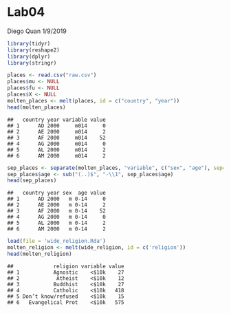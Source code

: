 Lab04
================
Diego Quan
1/9/2019

``` r
library(tidyr)
library(reshape2)
library(dplyr)
library(stringr)

places <- read.csv("raw.csv")
places$mu <- NULL
places$fu <- NULL
places$X <- NULL
molten_places <- melt(places, id = c("country", "year"))
head(molten_places)
```

    ##   country year variable value
    ## 1      AD 2000     m014     0
    ## 2      AE 2000     m014     2
    ## 3      AF 2000     m014    52
    ## 4      AG 2000     m014     0
    ## 5      AL 2000     m014     2
    ## 6      AM 2000     m014     2

``` r
sep_places <- separate(molten_places, "variable", c("sex", "age"), sep=1)
sep_places$age <- sub("(..)$", "-\\1", sep_places$age)
head(sep_places)
```

    ##   country year sex  age value
    ## 1      AD 2000   m 0-14     0
    ## 2      AE 2000   m 0-14     2
    ## 3      AF 2000   m 0-14    52
    ## 4      AG 2000   m 0-14     0
    ## 5      AL 2000   m 0-14     2
    ## 6      AM 2000   m 0-14     2

``` r
load(file = 'wide_religion.Rda')
molten_religion <- melt(wide_religion, id = c('religion'))
head(molten_religion)
```

    ##             religion variable value
    ## 1           Agnostic    <$10k    27
    ## 2            Atheist    <$10k    12
    ## 3           Buddhist    <$10k    27
    ## 4           Catholic    <$10k   418
    ## 5 Don’t know/refused    <$10k    15
    ## 6   Evangelical Prot    <$10k   575
